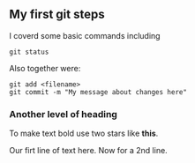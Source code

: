 ## My first git steps
I coverd some basic commands including  

```
git status
```

Also together were:

```
git add <filename>
git commit -m "My message about changes here"
```

### Another level of heading
To make text bold use two stars like **this**. 

Our firt line of text here.
Now for a 2nd line.
